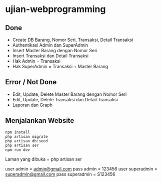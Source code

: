 # ujian-webprogramming

## Done

- Create DB Barang, Nomor Seri, Transaksi, Detail Transaksi
- Authentikasi Admin dan SuperAdmin
- Insert Master Barang dengan Nomor Seri
- Insert Transaksi dan Detail Transaksi
- Hak Admin = Transaksi
- Hak SuperAdmin = Transaksi + Master Barang

## Error / Not Done
- Edit, Update, Delete Master Barang dengan Nomor Seri
- Edit, Update, Delete Transaksi dan Detail Transaksi
- Laporan dan Graph

## Menjalankan Website
```composer install
npm install
php artisan migrate
php artisan db:seed
php artisan ser
npm run dev
```
Laman yang dibuka = php artisan ser

user admin = admin@gmail.com
pass admin = 123456
user superadmin = superadmin@gmail.com
pass superadmin = S123456
